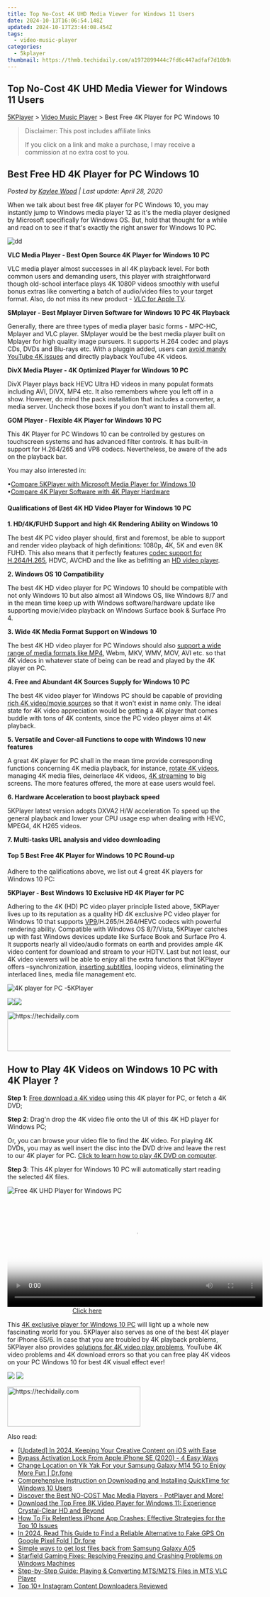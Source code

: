 ```yaml
---
title: Top No-Cost 4K UHD Media Viewer for Windows 11 Users
date: 2024-10-13T16:06:54.148Z
updated: 2024-10-17T23:44:08.454Z
tags:
  - video-music-player
categories:
  - 5kplayer
thumbnail: https://thmb.techidaily.com/a1972899444c7fd6c447adfaf7d10b9ab8c7ebd024be2fc74b2760fa4d84aacb.jpg
---
```


## Top No-Cost 4K UHD Media Viewer for Windows 11 Users

[5KPlayer](https://tools.techidaily.com/5kplayer/products/) \> [Video Music Player](https://tools.techidaily.com/5kplayer/video-music-player/) \> Best Free 4K Player for PC Windows 10

>  Disclaimer: This post includes affiliate links
>
>  If you click on a link and make a purchase, I may receive a commission at no extra cost to you.
>

## Best Free HD 4K Player for PC Windows 10

 _Posted by [Kaylee Wood](https://www.quora.com/profile/Amanda-Hu-21) | Last update: April 28, 2020_

When we talk about best free 4K player for PC Windows 10, you may instantly jump to Windows media player 12 as it's the media player designed by Microsoft specifically for Windows OS. But, hold that thought for a while and read on to see if that's exactly the right answer for Windows 10 PC. 

![dd](https://www.5kplayer.com/video-music-player/img/best-4k-player-pc-zjy-000.jpg) 

**VLC Media Player - Best Open Source 4K Player for Windows 10 PC**

VLC media player almost successes in all 4K playback level. For both common users and demanding users, this player with straightforward though old-school interface plays 4K 1080P videos smoothly with useful bonus extras like converting a batch of audio/video files to your target format. Also, do not miss its new product - [VLC for Apple TV](https://tools.techidaily.com/5kplayer/airplay/).

**SMplayer - Best Mplayer Dirven Software for Windows 10 PC 4K Playback**

Generally, there are three types of media player basic forms - MPC-HC, Mplayer and VLC player. SMplayer would be the best media player built on Mplayer for high quality image pursuers. It supports H.264 codec and plays CDs, DVDs and Blu-rays etc. With a pluggin added, users can [avoid mandy YouTube 4K issues](https://tools.techidaily.com/5kplayer/youtube-download/) and directly playback YouTube 4K videos. 

**DivX Media Player - 4K Optimized Player for Windows 10 PC**

DivX Player plays back HEVC Ultra HD videos in many populat formats including AVI, DIVX, MP4 etc. It also remembers where you left off in a show. However, do mind the pack installation that includes a converter, a media server. Uncheck those boxes if you don't want to install them all. 

**GOM Player - Flexible 4K Player for Windows 10 PC**

This 4K Player for PC Windows 10 can be controlled by gestures on touchscreen systems and has advanced filter controls. It has built-in support for H.264/265 and VP8 codecs. Nevertheless, be aware of the ads on the playback bar.

You may also interested in:

 •[Compare 5KPlayer with Microsoft Media Player for Windows 10](https://tools.techidaily.com/5kplayer/video-music-player/)  
•[Compare 4K Player Software with 4K Player Hardware](https://tools.techidaily.com/5kplayer/video-music-player/)

#### **Qualifications of Best 4K HD Video Player for Windows 10 PC**

**1\. HD/4K/FUHD Support and high 4K Rendering Ability on Windows 10**

The best 4K PC video player should, first and foremost, be able to support and render video playback of high definitions: 1080p, 4K, 5K and even 8K FUHD. This also means that it perfectly features [codec support for H.264/H.265](https://tools.techidaily.com/5kplayer/video-music-player/), HDVC, AVCHD and the like as befitting an [HD video player](https://tools.techidaily.com/5kplayer/video-music-player/).

**2\. Windows OS 10 Compatibility**

The best 4K HD video player for PC Windows 10 should be compatible with not only Windows 10 but also almost all Windows OS, like Windows 8/7 and in the mean time keep up with Windows software/hardware update like supporting movie/video playback on Windows Surface book & Surface Pro 4.

**3\. Wide 4K Media Format Support on Windows 10**

The best 4K HD video player for PC Windows should also [support a wide range of media formats like MP4](https://tools.techidaily.com/5kplayer/video-music-player/), Webm, MKV, WMV, MOV, AVI etc. so that 4K videos in whatever state of being can be read and played by the 4K player on PC.

**4\. Free and Abundant 4K Sources Supply for Windows 10 PC**

The best 4K video player for Windows PC should be capable of providing [rich 4K video/movie sources](https://tools.techidaily.com/5kplayer/youtube-download/) so that it won't exist in name only. The ideal state for 4K video appreciation would be getting a 4K player that comes buddle with tons of 4K contents, since the PC video player aims at 4K playback.

**5\. Versatile and Cover-all Functions to cope with Windows 10 new features**

A great 4K player for PC shall in the mean time provide corresponding functions concerning 4K media playback, for instance, [rotate 4K videos](https://tools.techidaily.com/5kplayer/video-music-player/), managing 4K media files, deinerlace 4K videos, [4K streaming](https://tools.techidaily.com/5kplayer/airplay/) to big screens. The more features offered, the more at ease users would feel.

**6\. Hardware Acceleration to boost playback speed**

5KPlayer latest version adopts DXVA2 H/W acceleration To speed up the general playback and lower your CPU usage esp when dealing with HEVC, MPEG4, 4K H265 videos. 

**7\. Multi-tasks URL analysis and video downloading**

#### **Top 5 Best Free 4K Player for Windows 10 PC Round-up**

Adhere to the qalifications above, we list out 4 great 4K players for Windows 10 PC:

**5KPlayer - Best Windows 10 Exclusive HD 4K Player for PC**

Adhering to the 4K (HD) PC video player principle listed above, 5KPlayer lives up to its reputation as a quality HD 4K exclusive PC video player for Windows 10 that supports [VP9](https://tools.techidaily.com/5kplayer/video-music-player/)/H.265/H.264/HEVC codecs with powerful rendering ability. Compatible with Windows OS 8/7/Vista, 5KPlayer catches up with fast Windows devices update like Surface Book and Surface Pro 4\. It supports nearly all video/audio formats on earth and provides ample 4K video content for download and stream to your HDTV. Last but not least, our 4K video viewers will be able to enjoy all the extra functions that 5KPlayer offers –synchronization, [inserting subtitles](https://tools.techidaily.com/5kplayer/video-music-player/), looping videos, eliminating the interlaced lines, media file management etc. 

![4K player for PC -5KPlayer](https://www.5kplayer.com/video-music-player/img/5kplayer-is-safe.jpg) 

[![](https://www.5kplayer.com/video-music-player/../button/freedownwhitewin.png)](https://tools.techidaily.com/5kplayer/products/)[![](https://www.5kplayer.com/video-music-player/../button/freedownbackmac.png)](https://tools.techidaily.com/5kplayer/products/) 

<!-- affiliate ads begin -->
<a href="https://aligracehair.sjv.io/c/5597632/1972698/19272" target="_top" id="1972698">
  <img src="//a.impactradius-go.com/display-ad/19272-1972698" border="0" alt="https://techidaily.com" width="728" height="90"/>
</a>
<img height="0" width="0" src="https://aligracehair.sjv.io/i/5597632/1972698/19272" style="position:absolute;visibility:hidden;" border="0" />
<!-- affiliate ads end -->

## How to Play 4K Videos on Windows 10 PC with 4K Player ?

**Step 1**: [Free download a 4K video](https://tools.techidaily.com/5kplayer/youtube-download/) using this 4K player for PC, or fetch a 4K DVD;

**Step 2**: Drag'n drop the 4K video file onto the UI of this 4K HD player for Windows PC;

Or, you can browse your video file to find the 4K video. For playing 4K DVDs, you may as well insert the disc into the DVD drive and leave the rest to our 4K player for PC. [Click to learn how to play 4K DVD on computer](https://tools.techidaily.com/5kplayer/video-music-player/).

**Step 3**: This 4K player for Windows 10 PC will automatically start reading the selected 4K files.

![Free 4K UHD Player for Windows PC](https://www.5kplayer.com/video-music-player/../youtube-download/img/5kp-4k-video-downloader-reviews-zjy.jpg) 

<!-- affiliate ads begin -->
<span id="1983474">
					<video width="576" height="240" style="cursor:pointer"
           poster="//a.impactradius-go.com/display-clicktoplayimage/1983474.png"
           onclick="if(!this.playClicked){this.play();this.setAttribute('controls',true);this.playClicked=true;}">
	   <source src="//a.impactradius-go.com/display-ad/22993-1983474">
	   <img src="//a.impactradius-go.com/display-clicktoplayimage/1983474.png" style="border: none; height: 100%; width: 100%; object-fit: contain">
	</video>
	<div style="width:360px;text-align:center"><a href="javascript:window.open(decodeURIComponent('https%3A%2F%2Fhomestyler.sjv.io%2Fc%2F5597632%2F1983474%2F22993'), '_blank');void(0);">Click here</a></div>
</span>
<img height="0" width="0" src="https://imp.pxf.io/i/5597632/1983474/22993" style="position:absolute;visibility:hidden;" border="0" />
<!-- affiliate ads end -->

This [4K exclusive player for Windows 10 PC](https://tools.techidaily.com/5kplayer/video-music-player/) will light up a whole new fascinating world for you. 5KPlayer also serves as one of the best 4K player for iPhone 6S/6\. In case that you are troubled by 4K playback problems, 5KPlayer also provides [solutions for 4K video play problems](https://tools.techidaily.com/5kplayer/video-music-player/), YouTube 4K video problems and 4K download errors so that you can free play 4K videos on your PC Windows 10 for best 4K visual effect ever!

[![](https://www.5kplayer.com/video-music-player/../button/freedownwhitewin.png)](https://tools.techidaily.com/5kplayer/products/) [![](https://www.5kplayer.com/video-music-player/../button/freedownbackmac.png)](https://tools.techidaily.com/5kplayer/products/)

<!-- affiliate ads begin -->
<a href="https://wigfever.sjv.io/c/5597632/2005183/22899" target="_top" id="2005183">
  <img src="//a.impactradius-go.com/display-ad/22899-2005183" border="0" alt="https://techidaily.com" width="300" height="90"/>
</a>
<img height="0" width="0" src="https://wigfever.sjv.io/i/5597632/2005183/22899" style="position:absolute;visibility:hidden;" border="0" />
<!-- affiliate ads end -->

<ins class="adsbygoogle"
     style="display:block"
     data-ad-format="autorelaxed"
     data-ad-client="ca-pub-7571918770474297"
     data-ad-slot="1223367746"></ins>

<ins class="adsbygoogle"
     style="display:block"
     data-ad-client="ca-pub-7571918770474297"
     data-ad-slot="8358498916"
     data-ad-format="auto"
     data-full-width-responsive="true"></ins>

<span class="atpl-alsoreadstyle">Also read:</span>
<div><ul>
<li><a href="https://instagram-video-files.techidaily.com/updated-in-2024-keeping-your-creative-content-on-ios-with-ease/"><u>[Updated] In 2024, Keeping Your Creative Content on iOS with Ease</u></a></li>
<li><a href="https://activate-lock.techidaily.com/bypass-activation-lock-from-apple-iphone-se-2020-4-easy-ways-by-drfone-ios/"><u>Bypass Activation Lock From Apple iPhone SE (2020) - 4 Easy Ways</u></a></li>
<li><a href="https://location-social.techidaily.com/change-location-on-yik-yak-for-your-samsung-galaxy-m14-5g-to-enjoy-more-fun-drfone-by-drfone-virtual-android/"><u>Change Location on Yik Yak For your Samsung Galaxy M14 5G to Enjoy More Fun | Dr.fone</u></a></li>
<li><a href="https://video-ai-editor.techidaily.com/comprehensive-instruction-on-downloading-and-installing-quicktime-for-windows-10-users/"><u>Comprehensive Instruction on Downloading and Installing QuickTime for Windows 10 Users</u></a></li>
<li><a href="https://video-ai-editor.techidaily.com/discover-the-best-no-cost-mac-media-players-potplayer-and-more/"><u>Discover the Best NO-COST Mac Media Players - PotPlayer and More!</u></a></li>
<li><a href="https://video-ai-editor.techidaily.com/download-the-top-free-8k-video-player-for-windows-11-experience-crystal-clear-hd-and-beyond/"><u>Download the Top Free 8K Video Player for Windows 11: Experience Crystal-Clear HD and Beyond</u></a></li>
<li><a href="https://fox-that.techidaily.com/how-to-fix-relentless-iphone-app-crashes-effective-strategies-for-the-top-10-issues/"><u>How To Fix Relentless iPhone App Crashes: Effective Strategies for the Top 10 Issues</u></a></li>
<li><a href="https://phone-solutions.techidaily.com/in-2024-read-this-guide-to-find-a-reliable-alternative-to-fake-gps-on-google-pixel-fold-drfone-by-drfone-virtual-android/"><u>In 2024, Read This Guide to Find a Reliable Alternative to Fake GPS On Google Pixel Fold | Dr.fone</u></a></li>
<li><a href="https://techidaily.com/simple-ways-to-get-lost-files-back-from-samsung-galaxy-a05-by-fonelab-android-recover-data/"><u>Simple ways to get lost files back from Samsung Galaxy A05</u></a></li>
<li><a href="https://win-able.techidaily.com/starfield-gaming-fixes-resolving-freezing-and-crashing-problems-on-windows-machines/"><u>Starfield Gaming Fixes: Resolving Freezing and Crashing Problems on Windows Machines</u></a></li>
<li><a href="https://video-ai-editor.techidaily.com/step-by-step-guide-playing-and-converting-mtsm2ts-files-in-mts-vlc-player/"><u>Step-by-Step Guide: Playing & Converting MTS/M2TS Files in MTS VLC Player</u></a></li>
<li><a href="https://instagram-clips.techidaily.com/top-10plus-instagram-content-downloaders-reviewed/"><u>Top 10+ Instagram Content Downloaders Reviewed</u></a></li>
</ul></div>

